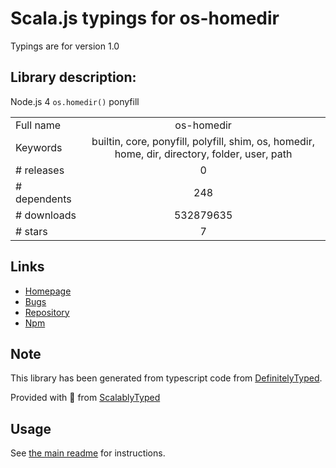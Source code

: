 
# Scala.js typings for os-homedir

Typings are for version 1.0

## Library description:
Node.js 4 `os.homedir()` ponyfill

|                    |                 |
| ------------------ | :-------------: |
| Full name          | os-homedir |
| Keywords           | builtin, core, ponyfill, polyfill, shim, os, homedir, home, dir, directory, folder, user, path |
| # releases         | 0 |
| # dependents       | 248 |
| # downloads        | 532879635 |
| # stars            | 7 |

## Links
- [Homepage](https://github.com/sindresorhus/os-homedir#readme)
- [Bugs](https://github.com/sindresorhus/os-homedir/issues)
- [Repository](https://github.com/sindresorhus/os-homedir)
- [Npm](https://www.npmjs.com/package/os-homedir)
    


## Note
This library has been generated from typescript code from [DefinitelyTyped](https://definitelytyped.org).

Provided with :purple_heart: from [ScalablyTyped](https://github.com/oyvindberg/ScalablyTyped)

## Usage
See [the main readme](../../readme.md) for instructions.


